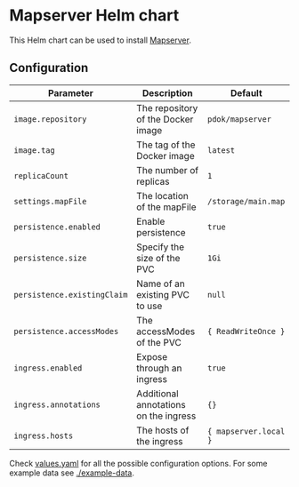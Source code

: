 # Mapserver Helm chart

This Helm chart can be used to install [Mapserver](https://www.mapserver.org/).

## Configuration

| Parameter | Description | Default |
| --------- | ----------- | ------- |
| `image.repository` | The repository of the Docker image | `pdok/mapserver` |
| `image.tag` | The tag of the Docker image | `latest` |
| `replicaCount` | The number of replicas | `1` |
| `settings.mapFile` | The location of the mapFile | `/storage/main.map` |
| `persistence.enabled` | Enable persistence | `true` |
| `persistence.size` | Specify the size of the PVC | `1Gi` |
| `persistence.existingClaim` | Name of an existing PVC to use | `null` |
| `persistence.accessModes` | The accessModes of the PVC | `{ ReadWriteOnce }` |
| `ingress.enabled` | Expose through an ingress | `true` |
| `ingress.annotations` | Additional annotations on the ingress | `{}` |
| `ingress.hosts` | The hosts of the ingress | `{ mapserver.local }` |

Check [values.yaml](./values.yaml) for all the possible configuration options. For some example data see [./example-data](./example-data).
